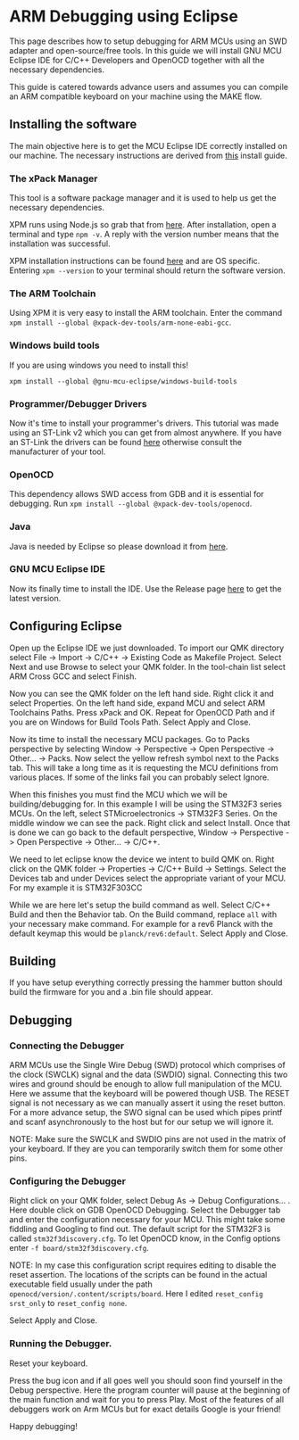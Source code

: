 # ARM Debugging using Eclipse

This page describes how to setup debugging for ARM MCUs using an SWD adapter and open-source/free tools. In this guide we will install GNU MCU Eclipse IDE for C/C++ Developers and OpenOCD together with all the necessary dependencies.

This guide is catered towards advance users and assumes you can compile an ARM compatible keyboard on your machine using the MAKE flow.

## Installing the software

The main objective here is to get the MCU Eclipse IDE correctly installed on our machine. The necessary instructions are derived from [this](https://gnu-mcu-eclipse.github.io/install/) install guide.

### The xPack Manager

This tool is a software package manager and it is used to help us get the necessary dependencies.

XPM runs using Node.js so grab that from [here](https://nodejs.org/en/). After installation, open a terminal and type `npm -v`. A reply with the version number means that the installation was successful.

XPM installation instructions can be found [here](https://www.npmjs.com/package/xpm) and are OS specific. Entering `xpm --version` to your terminal should return the software version.

### The ARM Toolchain

Using XPM it is very easy to install the ARM toolchain. Enter the command `xpm install --global @xpack-dev-tools/arm-none-eabi-gcc`.

### Windows build tools

If you are using windows you need to install this!

`xpm install --global @gnu-mcu-eclipse/windows-build-tools`

### Programmer/Debugger Drivers

Now it's time to install your programmer's drivers. This tutorial was made using an ST-Link v2 which you can get from almost anywhere.
If you have an ST-Link the drivers can be found [here](https://www.st.com/en/development-tools/stsw-link009.html) otherwise consult the manufacturer of your tool.

### OpenOCD

This dependency allows SWD access from GDB and it is essential for debugging. Run `xpm install --global @xpack-dev-tools/openocd`.

### Java

Java is needed by Eclipse so please download it from [here](https://www.oracle.com/technetwork/java/javase/downloads/index.html).

### GNU MCU Eclipse IDE

Now its finally time to install the IDE. Use the Release page [here](https://github.com/gnu-mcu-eclipse/org.eclipse.epp.packages/releases/) to get the latest version.

## Configuring Eclipse

Open up the Eclipse IDE we just downloaded. To import our QMK directory select File -> Import -> C/C++ -> Existing Code as Makefile Project. Select Next and use Browse to select your QMK folder. In the tool-chain list select ARM Cross GCC and select Finish.

Now you can see the QMK folder on the left hand side. Right click it and select Properties. On the left hand side, expand MCU and select ARM Toolchains Paths. Press xPack and OK. Repeat for OpenOCD Path and if you are on Windows for Build Tools Path. Select Apply and Close.

Now its time to install the necessary MCU packages. Go to Packs perspective by selecting Window -> Perspective -> Open Perspective -> Other... -> Packs. Now select the yellow refresh symbol next to the Packs tab. This will take a long time as it is requesting the MCU definitions from various places. If some of the links fail you can probably select Ignore.

When this finishes you must find the MCU which we will be building/debugging for. In this example I will be using the STM32F3 series MCUs. On the left, select STMicroelectronics -> STM32F3 Series. On the middle window we can see the pack. Right click and select Install. Once that is done we can go back to the default perspective, Window -> Perspective -> Open Perspective -> Other... -> C/C++.

We need to let eclipse know the device we intent to build QMK on. Right click on the QMK folder -> Properties -> C/C++ Build -> Settings. Select the Devices tab and under Devices select the appropriate variant of your MCU. For my example it is STM32F303CC

While we are here let's setup the build command as well. Select C/C++ Build and then the Behavior tab. On the Build command, replace `all` with your necessary make command. For example for a rev6 Planck with the default keymap this would be `planck/rev6:default`. Select Apply and Close.

## Building

If you have setup everything correctly pressing the hammer button should build the firmware for you and a .bin file should appear.

## Debugging

### Connecting the Debugger

ARM MCUs use the Single Wire Debug (SWD) protocol which comprises of the clock (SWCLK) signal and the data (SWDIO) signal. Connecting this two wires and ground should be enough to allow full manipulation of the MCU. Here we assume that the keyboard will be powered though USB. The RESET signal is not necessary as we can manually assert it using the reset button. For a more advance setup, the SWO signal can be used which pipes printf and scanf asynchronously to the host but for our setup we will ignore it.

NOTE: Make sure the SWCLK and SWDIO pins are not used in the matrix of your keyboard. If they are you can temporarily switch them for some other pins.

### Configuring the Debugger

Right click on your QMK folder, select Debug As -> Debug Configurations... . Here double click on GDB OpenOCD Debugging. Select the Debugger tab and enter the configuration necessary for your MCU. This might take some fiddling and Googling to find out. The default script for the STM32F3 is called `stm32f3discovery.cfg`. To let OpenOCD know, in the Config options enter `-f board/stm32f3discovery.cfg`.

NOTE: In my case this configuration script requires editing to disable the reset assertion. The locations of the scripts can be found in the actual executable field usually under the path `openocd/version/.content/scripts/board`. Here I edited `reset_config srst_only` to `reset_config none`.

Select Apply and Close.

### Running the Debugger.

Reset your keyboard.

Press the bug icon and if all goes well you should soon find yourself in the Debug perspective. Here the program counter will pause at the beginning of the main function and wait for you to press Play. Most of the features of all debuggers work on Arm MCUs but for exact details Google is your friend!


Happy debugging!
